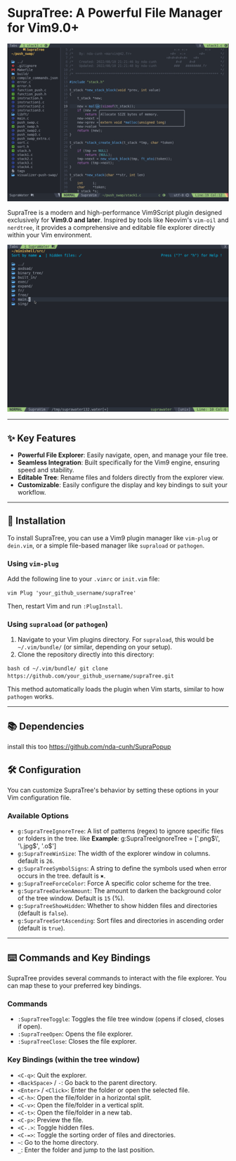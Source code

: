 # SupraTree: A Powerful File Manager for Vim9.0+

<img src="data_git/readme.png">

SupraTree is a modern and high-performance Vim9Script plugin designed exclusively for **Vim9.0 and later**. Inspired by tools like Neovim's `vim-oil` and `nerdtree`, it provides a comprehensive and editable file explorer directly within your Vim environment.

<img src="data_git/SupraWater.gif">

---

## ✨ Key Features

* **Powerful File Explorer**: Easily navigate, open, and manage your file tree.
* **Seamless Integration**: Built specifically for the Vim9 engine, ensuring speed and stability.
* **Editable Tree**: Rename files and folders directly from the explorer view.
* **Customizable**: Easily configure the display and key bindings to suit your workflow.

---

## 🚀 Installation

To install SupraTree, you can use a Vim9 plugin manager like `vim-plug` or `dein.vim`, or a simple file-based manager like `supraload` or `pathogen`.

### Using `vim-plug`

Add the following line to your `.vimrc` or `init.vim` file:

`vim
Plug 'your_github_username/supraTree'
`

Then, restart Vim and run `:PlugInstall`.

### Using `supraload` (or `pathogen`)

1.  Navigate to your Vim plugins directory. For `supraload`, this would be `~/.vim/bundle/` (or similar, depending on your setup).
2.  Clone the repository directly into this directory:

`bash
cd ~/.vim/bundle/
git clone https://github.com/your_github_username/supraTree.git
`

This method automatically loads the plugin when Vim starts, similar to how `pathogen` works.

---
## 📚 Dependencies
install this too https://github.com/nda-cunh/SupraPopup


## 🛠️ Configuration

You can customize SupraTree's behavior by setting these options in your Vim configuration file.

### Available Options

* `g:SupraTreeIgnoreTree`: A list of patterns (regex) to ignore specific files or folders in the tree. like
	**Example**: g:SupraTreeIgnoreTree = ['\.png$\', '\.jpg$', '\.o$']
* `g:SupraTreeWinSize`: The width of the explorer window in columns. default is `26`.
* `g:SupraTreeSymbolSigns`: A string to define the symbols used when error occurs in the tree. default is `✖`.
* `g:SupraTreeForceColor`: Force A specific color scheme for the tree.
* `g:SupraTreeDarkenAmount`: The amount to darken the background color of the tree window. Default is `15` (%).
* `g:SupraTreeShowHidden`: Whether to show hidden files and directories (default is `false`).
* `g:SupraTreeSortAscending`: Sort files and directories in ascending order (default is `true`).

---

## ⌨️ Commands and Key Bindings

SupraTree provides several commands to interact with the file explorer. You can map these to your preferred key bindings.

### Commands

* `:SupraTreeToggle`: Toggles the file tree window (opens if closed, closes if open).
* `:SupraTreeOpen`: Opens the file explorer.
* `:SupraTreeClose`: Closes the file explorer.

### Key Bindings (within the tree window)

* `<C-q>`: Quit the explorer.
* `<BackSpace>` / `-`: Go back to the parent directory.
* `<Enter>` / `<Click>`: Enter the folder or open the selected file.
* `<C-h>`: Open the file/folder in a horizontal split.
* `<C-v>`: Open the file/folder in a vertical split.
* `<C-t>`: Open the file/folder in a new tab.
* `<C-p>`: Preview the file.
* `<C-.>`: Toggle hidden files.
* `<C-=>`: Toggle the sorting order of files and directories.
* `~`: Go to the home directory.
* `_`: Enter the folder and jump to the last position.

